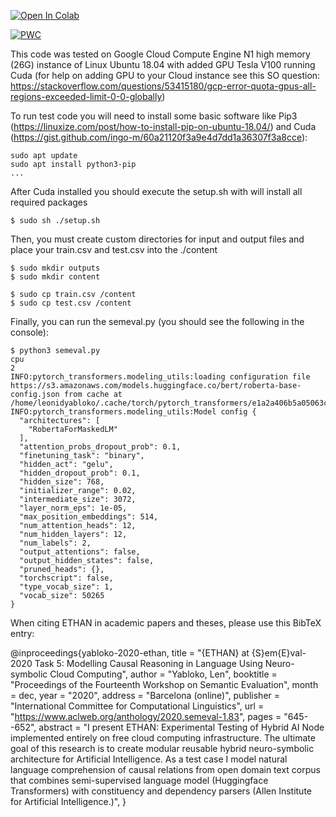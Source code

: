 
[![Open In Colab](https://colab.research.google.com/assets/colab-badge.svg)](https://colab.research.google.com/github/lenyabloko/SemEval2020/blob/master/SemEval2020_Task5_Subtask_2.ipynb)

[![PWC](https://img.shields.io/endpoint.svg?url=https://paperswithcode.com/badge/ethan-at-semeval-2020-task-5-modelling-causal/counterfactual-detection-on-semeval-2020-2)](https://paperswithcode.com/sota/counterfactual-detection-on-semeval-2020-2?p=ethan-at-semeval-2020-task-5-modelling-causal)

This code was tested on Google Cloud Compute Engine N1 high memory (26G) instance of Linux Ubuntu 18.04 with added GPU Tesla V100 running Cuda (for help on adding GPU to your Cloud instance see this SO question: https://stackoverflow.com/questions/53415180/gcp-error-quota-gpus-all-regions-exceeded-limit-0-0-globally)

To run test code you will need to install some basic software like Pip3 (https://linuxize.com/post/how-to-install-pip-on-ubuntu-18.04/) and Cuda (https://gist.github.com/ingo-m/60a21120f3a9e4d7dd1a36307f3a8cce):

```
sudo apt update
sudo apt install python3-pip
...

```

After Cuda installed you should execute the setup.sh with will install all required packages

```
$ sudo sh ./setup.sh

```

Then, you must create custom directories for input and output files and place your train.csv and test.csv into the ./content 

```
$ sudo mkdir outputs
$ sudo mkdir content

$ sudo cp train.csv /content
$ sudo cp test.csv /content

```

Finally, you can run the semeval.py (you should see the following in the console):

```
$ python3 semeval.py
cpu
2
INFO:pytorch_transformers.modeling_utils:loading configuration file https://s3.amazonaws.com/models.huggingface.co/bert/roberta-base-config.json from cache at /home/leonidyabloko/.cache/torch/pytorch_transformers/e1a2a406b5a05063c31f4dfdee7608986ba7c6393f7f79db5e69dcd197208534.a7ab0e5de2d8321d6d6a15b199110f2c99be72976b7d151423cb8d8c261a13b6
INFO:pytorch_transformers.modeling_utils:Model config {
  "architectures": [
    "RobertaForMaskedLM"
  ],
  "attention_probs_dropout_prob": 0.1,
  "finetuning_task": "binary",
  "hidden_act": "gelu",
  "hidden_dropout_prob": 0.1,
  "hidden_size": 768,
  "initializer_range": 0.02,
  "intermediate_size": 3072,
  "layer_norm_eps": 1e-05,
  "max_position_embeddings": 514,
  "num_attention_heads": 12,
  "num_hidden_layers": 12,
  "num_labels": 2,
  "output_attentions": false,
  "output_hidden_states": false,
  "pruned_heads": {},
  "torchscript": false,
  "type_vocab_size": 1,
  "vocab_size": 50265
}

```

When citing ETHAN in academic papers and theses, please use this BibTeX entry:


@inproceedings{yabloko-2020-ethan,
    title = "{ETHAN} at {S}em{E}val-2020 Task 5: Modelling Causal Reasoning in Language Using Neuro-symbolic Cloud Computing",
    author = "Yabloko, Len",
    booktitle = "Proceedings of the Fourteenth Workshop on Semantic Evaluation",
    month = dec,
    year = "2020",
    address = "Barcelona (online)",
    publisher = "International Committee for Computational Linguistics",
    url = "https://www.aclweb.org/anthology/2020.semeval-1.83",
    pages = "645--652",
    abstract = "I present ETHAN: Experimental Testing of Hybrid AI Node implemented entirely on free cloud computing infrastructure. The ultimate goal of this research is to create modular reusable hybrid neuro-symbolic architecture for Artificial Intelligence. As a test case I model natural language comprehension of causal relations from open domain text corpus that combines semi-supervised language model (Huggingface Transformers) with constituency and dependency parsers (Allen Institute for Artificial Intelligence.)",
}


